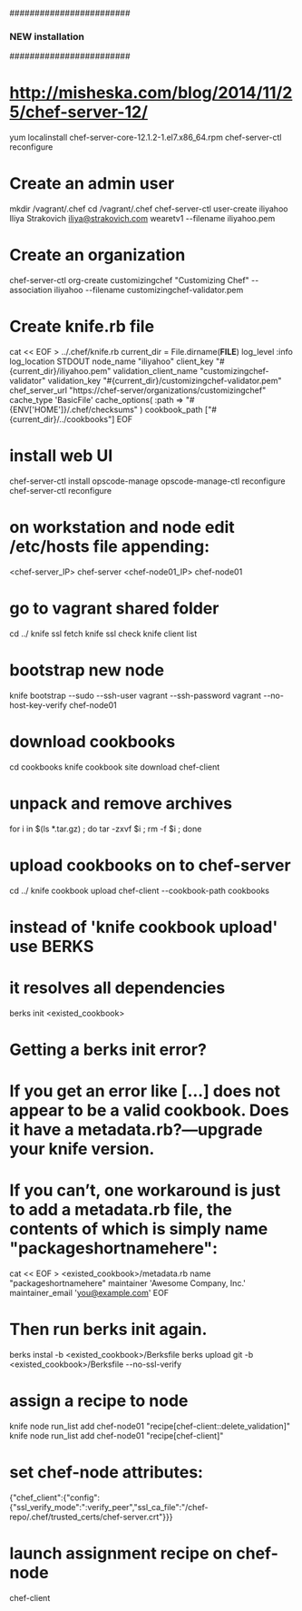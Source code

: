 ########################
### NEW installation ###
########################
# http://misheska.com/blog/2014/11/25/chef-server-12/

yum localinstall chef-server-core-12.1.2-1.el7.x86_64.rpm
chef-server-ctl reconfigure

# Create an admin user
mkdir /vagrant/.chef
cd /vagrant/.chef
chef-server-ctl user-create iliyahoo Iliya Strakovich iliya@strakovich.com wearetv1 --filename iliyahoo.pem

# Create an organization
chef-server-ctl org-create customizingchef "Customizing Chef" --association iliyahoo --filename customizingchef-validator.pem

# Create knife.rb file
cat << EOF > ../.chef/knife.rb
current_dir = File.dirname(__FILE__)
log_level                :info
log_location             STDOUT
node_name                "iliyahoo"
client_key               "#{current_dir}/iliyahoo.pem"
validation_client_name   "customizingchef-validator"
validation_key           "#{current_dir}/customizingchef-validator.pem"
chef_server_url          "https://chef-server/organizations/customizingchef"
cache_type               'BasicFile'
cache_options( :path => "#{ENV['HOME']}/.chef/checksums" )
cookbook_path            ["#{current_dir}/../cookbooks"]
EOF

# install web UI
chef-server-ctl install opscode-manage
opscode-manage-ctl reconfigure
chef-server-ctl reconfigure

# on workstation and node edit /etc/hosts file appending:
<chef-server_IP>    chef-server
<chef-node01_IP>    chef-node01

# go to vagrant shared folder
cd ../
knife ssl fetch
knife ssl check
knife client list

# bootstrap new node
knife bootstrap --sudo --ssh-user vagrant --ssh-password vagrant --no-host-key-verify chef-node01

# download cookbooks
cd cookbooks
knife cookbook site download chef-client

# unpack and remove archives
for i in $(ls *.tar.gz) ; do tar -zxvf $i ; rm -f $i ; done

# upload cookbooks on to chef-server
cd ../
knife cookbook upload chef-client --cookbook-path cookbooks

# instead of 'knife cookbook upload' use BERKS
# it resolves all dependencies
berks init <existed_cookbook>
# Getting a berks init error?
# If you get an error like [...] does not appear to be a valid cookbook. Does it have a metadata.rb?—upgrade your knife version.
# If you can’t, one workaround is just to add a metadata.rb file, the contents of which is simply name "packageshortnamehere":
cat << EOF > <existed_cookbook>/metadata.rb
name "packageshortnamehere"
maintainer 'Awesome Company, Inc.'
maintainer_email 'you@example.com'
EOF
# Then run berks init again.
berks instal -b <existed_cookbook>/Berksfile
berks upload git -b <existed_cookbook>/Berksfile --no-ssl-verify

# assign a recipe to node
knife node run_list add chef-node01 "recipe[chef-client::delete_validation]"
knife node run_list add chef-node01 "recipe[chef-client]"

# set chef-node attributes:
{"chef_client":{"config":{"ssl_verify_mode":":verify_peer","ssl_ca_file":"/chef-repo/.chef/trusted_certs/chef-server.crt"}}}

# launch assignment recipe on chef-node
chef-client

